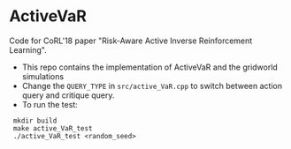 # ActiveVaR

Code for CoRL'18 paper "Risk-Aware Active Inverse Reinforcement Learning".

- This repo contains the implementation of ActiveVaR and the gridworld simulations 
- Change the `QUERY_TYPE` in `src/active_VaR.cpp` to switch between action query and critique query. 
- To run the test:

```
 mkdir build
 make active_VaR_test
 ./active_VaR_test <random_seed>
```

